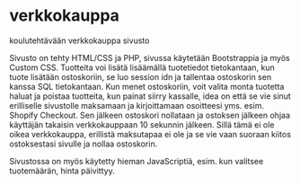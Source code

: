 # verkkokauppa
koulutehtävään verkkokauppa sivusto

Sivusto on tehty HTML/CSS ja PHP, sivussa käytetään Bootstrappia ja myös Custom CSS.
Tuotteita voi lisätä lisäämällä tuotetiedot tietokantaan, kun tuote lisätään ostoskoriin, se luo session idn ja tallentaa ostoskorin sen kanssa SQL tietokantaan.
Kun menet ostoskoriin, voit valita monta tuotetta haluat ja poistaa tuotteita, kun painat siirry kassalle,
idea on että se vie sinut erilliselle sivustolle maksamaan ja kirjoittamaan osoitteesi yms. esim. Shopify Checkout. 
Sen jälkeen ostoskori nollataan ja ostoksen jälkeen ohjaa käyttäjän takaisin verkkokauppaan 10 sekunnin jälkeen.
Sillä tämä ei ole oikea verkkokauppa, erillistä maksutapaa ei ole ja se vie vaan suoraan kiitos ostoksestasi sivulle ja nollaa ostoskorin.

Sivustossa on myös käytetty hieman JavaScriptiä, esim. kun valitsee tuotemäärän, hinta päivittyy.
